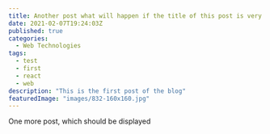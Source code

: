 ```yaml
---
title: Another post what will happen if the title of this post is very long
date: 2021-02-07T19:24:03Z
published: true
categories:
  - Web Technologies
tags:
  - test
  - first
  - react
  - web
description: "This is the first post of the blog"
featuredImage: "images/832-160x160.jpg"
---
```


One more post, which should be displayed
